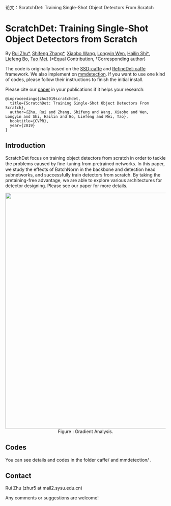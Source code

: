 论文：ScratchDet: Training Single-Shot Object Detectors From Scratch
# ScratchDet: Training Single-Shot Object Detectors from Scratch


By [Rui Zhu*](https://kimsoybean.github.io/), [Shifeng Zhang*](http://www.cbsr.ia.ac.cn/users/sfzhang/), [Xiaobo Wang](http://www.cbsr.ia.ac.cn/users/xiaobowang/), [Longyin Wen](http://www.cbsr.ia.ac.cn/users/lywen/), [Hailin Shi†](http://hailin-ai.xyz/),  [Liefeng Bo](https://research.cs.washington.edu/istc/lfb/), [Tao Mei](https://taomei.me/). (\*Equal Contribution, †Corresponding author)

The code is originally based on the [SSD-caffe](https://github.com/weiliu89/caffe/tree/ssd) and [RefineDet-caffe](https://github.com/sfzhang15/RefineDet) framework. We also implement on [mmdetection](https://github.com/open-mmlab/mmdetection). If you want to use one kind of codes, please follow their instructions to finish the initial install. 


Please cite our [paper](https://arxiv.org/abs/1810.08425) in your publications if it helps your research:


```
@inproceedings{zhu2019scratchdet,
  title={ScratchDet: Training Single-Shot Object Detectors From Scratch},
  author={Zhu, Rui and Zhang, Shifeng and Wang, Xiaobo and Wen, Longyin and Shi, Hailin and Bo, Liefeng and Mei, Tao},
  booktitle={CVPR},
  year={2019}
}
```

		
## Introduction

ScratchDet focus on training object detectors from scratch in order to tackle the problems caused by ﬁne-tuning from pretrained networks. In this paper, we study the effects of BatchNorm in the backbone and detection head subnetworks, and successfully train detectors from scratch. By taking the pretaining-free advantage, we are able to explore various architectures for detector designing. Please see our paper for more details.

<div align=center>
<img src="https://raw.githubusercontent.com/KimSoybean/ScratchDet/master/gradient_analysis.png" width="740">
</div>

<div align=center>
Figure : Gradient Analysis.
</div> 

## Codes

You can see details and codes in the folder caffe/ and mmdetection/ .

## Contact

Rui Zhu (zhur5 at mail2.sysu.edu.cn)

Any comments or suggestions are welcome!
